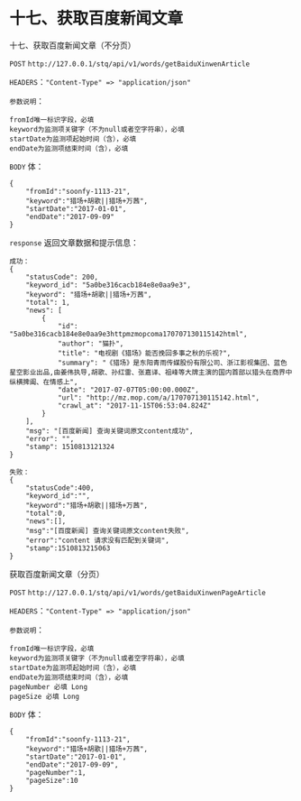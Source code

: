 # 十七、获取百度新闻文章

十七、获取百度新闻文章（不分页）

`POST` `http://127.0.0.1/stq/api/v1/words/getBaiduXinwenArticle`

`HEADERS`：`"Content-Type" => "application/json"`

`参数说明`：

```text
fromId唯一标识字段，必填
keyword为监测项关键字（不为null或者空字符串），必填
startDate为监测项起始时间（含），必填
endDate为监测项结束时间（含），必填
```

`BODY` 体：

```text
{
    "fromId":"soonfy-1113-21",
    "keyword":"猎场+胡歌||猎场+万茜",
    "startDate":"2017-01-01",
    "endDate":"2017-09-09"
}
```

`response` 返回文章数据和提示信息：

```text
成功：
{
    "statusCode": 200,
    "keyword_id": "5a0be316cacb184e8e0aa9e3",
    "keyword": "猎场+胡歌||猎场+万茜",
    "total": 1,
    "news": [
        {
            "id": "5a0be316cacb184e8e0aa9e3httpmzmopcoma170707130115142html",
            "author": "猫扑",
            "title": "电视剧《猎场》能否挽回多事之秋的乐视?",
            "summary": "《猎场》是东阳青雨传媒股份有限公司、浙江影视集团、蓝色星空影业出品,由姜伟执导,胡歌、孙红雷、张嘉译、祖峰等大牌主演的国内首部以猎头在商界中纵横捭阖、在情感上",
            "date": "2017-07-07T05:00:00.000Z",
            "url": "http://mz.mop.com/a/170707130115142.html",
            "crawl_at": "2017-11-15T06:53:04.824Z"
        }
    ],
    "msg": "[百度新闻] 查询关键词原文content成功",
    "error": "",
    "stamp": 1510813121324
}

失败：
{
    "statusCode":400,
    "keyword_id":"",
    "keyword":"猎场+胡歌||猎场+万茜",
    "total":0,
    "news":[],
    "msg":"[百度新闻] 查询关键词原文content失败",
    "error":"content 请求没有匹配到关键词",
    "stamp":1510813215063
}
```

获取百度新闻文章（分页）

`POST` `http://127.0.0.1/stq/api/v1/words/getBaiduXinwenPageArticle`

`HEADERS`：`"Content-Type" => "application/json"`

`参数说明`：

```text
fromId唯一标识字段，必填
keyword为监测项关键字（不为null或者空字符串），必填
startDate为监测项起始时间（含），必填
endDate为监测项结束时间（含），必填
pageNumber 必填 Long
pageSize 必填 Long
```

`BODY` 体：

```text
{
    "fromId":"soonfy-1113-21",
    "keyword":"猎场+胡歌||猎场+万茜",
    "startDate":"2017-01-01",
    "endDate":"2017-09-09",
    "pageNumber":1,
    "pageSize":10
}
```

